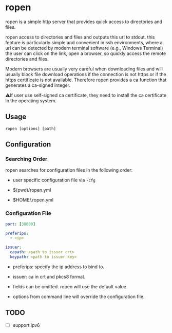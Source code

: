 # ropen

ropen is a simple http server that provides quick access to directories and files.

ropen access to directories and files and outputs this url to stdout. this feature is particularly simple and convenient in ssh environments, where a url can be detected by modern terminal software (e.g., Windows Terminal) the user can click on the link, open a browser, so quickly access the remote directories and files.

Modern browsers are usually very careful when downloading files and will usually block file download operations if the connection is not https or if the https certificate is not available. Therefore ropen provides a ca function that generates a ca-signed integer.

⚠️If user use self-signed ca certificate, they need to install the ca certificate in the operating system.

## Usage

```shell
ropen [options] [path]
```

## Configuration

### Searching Order

ropen searches for configuration files in the following order:

- user specific configuration file via `-cfg`

- $(pwd)/ropen.yml

- $HOME/.ropen.yml

### Configuration File

```yml
port: [38080]

preferips: 
  - <ip>

issuer:
  capath: <path to issuer crt>
  keypath: <path to issuer key>
```

- preferips: specify the ip address to bind to.

- issuer: ca in crt and pkcs8 format.

- fields can be omitted. ropen will use the default value.

- options from command line will override the configuration file.

## TODO

- [ ] support ipv6
